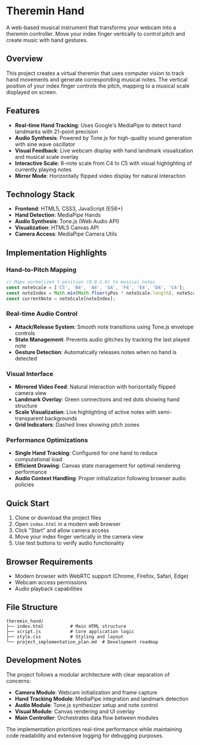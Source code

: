 # Theremin Hand

A web-based musical instrument that transforms your webcam into a theremin controller. Move your index finger vertically to control pitch and create music with hand gestures.

## Overview

This project creates a virtual theremin that uses computer vision to track hand movements and generate corresponding musical notes. The vertical position of your index finger controls the pitch, mapping to a musical scale displayed on screen.

## Features

- **Real-time Hand Tracking**: Uses Google's MediaPipe to detect hand landmarks with 21-point precision
- **Audio Synthesis**: Powered by Tone.js for high-quality sound generation with sine wave oscillator
- **Visual Feedback**: Live webcam display with hand landmark visualization and musical scale overlay
- **Interactive Scale**: 8-note scale from C4 to C5 with visual highlighting of currently playing notes
- **Mirror Mode**: Horizontally flipped video display for natural interaction

## Technology Stack

- **Frontend**: HTML5, CSS3, JavaScript (ES6+)
- **Hand Detection**: MediaPipe Hands
- **Audio Synthesis**: Tone.js (Web Audio API)
- **Visualization**: HTML5 Canvas API
- **Camera Access**: MediaPipe Camera Utils

## Implementation Highlights

### Hand-to-Pitch Mapping
```javascript
// Maps normalized Y-position (0.0-1.0) to musical notes
const noteScale = ['C5', 'B4', 'A4', 'G4', 'F4', 'E4', 'D4', 'C4'];
const noteIndex = Math.min(Math.floor(yPos * noteScale.length), noteScale.length - 1);
const currentNote = noteScale[noteIndex];
```

### Real-time Audio Control
- **Attack/Release System**: Smooth note transitions using Tone.js envelope controls
- **State Management**: Prevents audio glitches by tracking the last played note
- **Gesture Detection**: Automatically releases notes when no hand is detected

### Visual Interface
- **Mirrored Video Feed**: Natural interaction with horizontally flipped camera view
- **Landmark Overlay**: Green connections and red dots showing hand structure
- **Scale Visualization**: Live highlighting of active notes with semi-transparent backgrounds
- **Grid Indicators**: Dashed lines showing pitch zones

### Performance Optimizations
- **Single Hand Tracking**: Configured for one hand to reduce computational load
- **Efficient Drawing**: Canvas state management for optimal rendering performance
- **Audio Context Handling**: Proper initialization following browser audio policies

## Quick Start

1. Clone or download the project files
2. Open `index.html` in a modern web browser
3. Click "Start" and allow camera access
4. Move your index finger vertically in the camera view
5. Use test buttons to verify audio functionality

## Browser Requirements

- Modern browser with WebRTC support (Chrome, Firefox, Safari, Edge)
- Webcam access permissions
- Audio playback capabilities

## File Structure

```
theremin_hand/
├── index.html          # Main HTML structure
├── script.js           # Core application logic
├── style.css           # Styling and layout
└── project_implementation_plan.md  # Development roadmap
```

## Development Notes

The project follows a modular architecture with clear separation of concerns:
- **Camera Module**: Webcam initialization and frame capture
- **Hand Tracking Module**: MediaPipe integration and landmark detection
- **Audio Module**: Tone.js synthesizer setup and note control
- **Visual Module**: Canvas rendering and UI overlay
- **Main Controller**: Orchestrates data flow between modules

The implementation prioritizes real-time performance while maintaining code readability and extensive logging for debugging purposes.